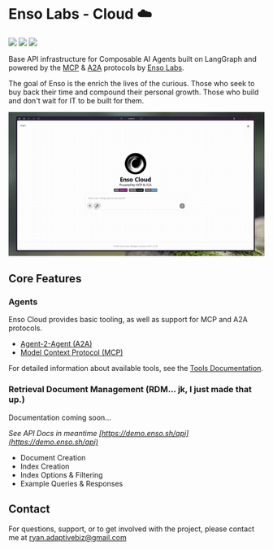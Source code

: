 # Enso Labs - Cloud ☁️

<a href="https://discord.com/invite/QRfjg4YNzU"><img src="https://img.shields.io/badge/Join-Discord-purple"></a>
<a href="https://demo.enso.sh/api"><img src="https://img.shields.io/badge/View-API Docs-blue"></a>
<a href="https://enso.sh/socials"><img src="https://img.shields.io/badge/Follow-Social-black"></a>

Base API infrastructure for Composable AI Agents built on LangGraph and powered by the [MCP](https://github.com/modelcontextprotocol) & [A2A](https://github.com/google/A2A) protocols by [Enso Labs](https://enso.sh). 

The goal of Enso is the enrich the lives of the curious. Those who seek to buy back their time and compound their personal growth. Those who build and don't wait for IT to be built for them.

![Landing Page](https://github.com/ryaneggz/static/blob/main/enso/landing-page-light.gif?raw=true)

## Core Features

### Agents

Enso Cloud provides basic tooling, as well as support for MCP and A2A protocols.

- [Agent-2-Agent (A2A)](./tools/a2a.md)
- [Model Context Protocol (MCP)](./tools/mcp.md)

For detailed information about available tools, see the [Tools Documentation](tools/tools.md).

### Retrieval Document Management (RDM... jk, I just made that up.)

Documentation coming soon...

*See API Docs in meantime [https://demo.enso.sh/api](https://demo.enso.sh/api)*

- Document Creation
- Index Creation
- Index Options & Filtering
- Example Queries & Responses 

## Contact

For questions, support, or to get involved with the project, please contact me at [ryan.adaptivebiz@gmail.com](mailto:ryan.adaptivebiz@gmail.com)